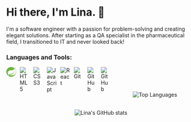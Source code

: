 # Hi there, I'm Lina. 👋 

I'm a software engineer with a passion for problem-solving and creating elegant solutions. After starting as a QA specialist in the pharmaceutical field, I transitioned to IT and never looked back!

### Languages and Tools:

<img align="left" alt="Spring Boot" width="26px" src="Spring_Boot.svg" style="padding-right:10px;" />
<img align="left" alt="HTML5" width="26px" src="https://cdn.jsdelivr.net/gh/devicons/devicon/icons/html5/html5-original.svg" style="padding-right:10px;" />
<img align="left" alt="CSS3" width="26px" src="https://cdn.jsdelivr.net/gh/devicons/devicon/icons/css3/css3-original.svg" style="padding-right:10px;" />
<img align="left" alt="JavaScript" width="26px" src="https://cdn.jsdelivr.net/gh/devicons/devicon/icons/javascript/javascript-original.svg" style="padding-right:10px;" />
<img align="left" alt="React" width="26px" src="https://cdn.jsdelivr.net/gh/devicons/devicon/icons/react/react-original.svg" style="padding-right:10px;" />
<img align="left" alt="Git" width="26px" src="https://cdn.jsdelivr.net/gh/devicons/devicon/icons/git/git-original.svg" style="padding-right:10px;" />
<img align="left" alt="GitHub" width="26px" src="https://user-images.githubusercontent.com/3369400/139447912-e0f43f33-6d9f-45f8-be46-2df5bbc91289.png" style="padding-right:10px;" />
<img align="left" alt="GitHub" width="26px" src="https://user-images.githubusercontent.com/3369400/139448065-39a229ba-4b06-434b-bc67-616e2ed80c8f.png" style="padding-right:10px;" />
<br />
<br />
<br />
<div align="center">

![Top Languages](https://github-readme-stats-rouge-three-40.vercel.app/api/top-langs/?username=LinaAnule&layout=donut-vertical&theme=transparent)
<br />
<br />




![Lina's GitHub stats](https://github-readme-stats-rouge-three-40.vercel.app/api?username=LinaAnule&theme=transparent&show_icons=true)


[linkedin]: https://www.linkedin.com/in/lina-anulevičiūtė/
</div>
